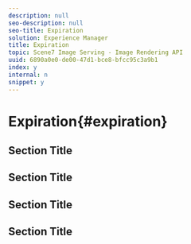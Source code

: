 ```yaml
---
description: null
seo-description: null
seo-title: Expiration
solution: Experience Manager
title: Expiration
topic: Scene7 Image Serving - Image Rendering API
uuid: 6890a0e0-de00-47d1-bce8-bfcc95c3a9b1
index: y
internal: n
snippet: y
---
```


# Expiration{#expiration}

## Section Title

## Section Title

## Section Title

## Section Title

